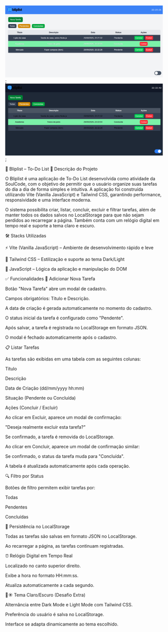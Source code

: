 ![BlipList tema claro](./image/bliplistlight.png);
![BlipList tema escuro](./image/bliplistdark.png);

📌 Bliplist – To-Do List
📖 Descrição do Projeto

O Bliplist é uma aplicação de To-Do List desenvolvida como atividade da SoulCode, com o objetivo de permitir que o usuário organize suas tarefas do dia a dia de forma simples e intuitiva.
A aplicação foi construída utilizando Vite (Vanilla JavaScript) e Tailwind CSS, garantindo performance, responsividade e uma interface moderna.

O sistema possibilita criar, listar, concluir, excluir e filtrar tarefas, além de manter todos os dados salvos no LocalStorage para que não sejam perdidos ao recarregar a página.
Também conta com um relógio digital em tempo real e suporte a tema claro e escuro.

🛠️ Stacks Utilizadas

⚡ Vite (Vanilla JavaScript) – Ambiente de desenvolvimento rápido e leve

🎨 Tailwind CSS – Estilização e suporte ao tema Dark/Light

📜 JavaScript – Lógica da aplicação e manipulação do DOM

✅ Funcionalidades
📌 Adicionar Nova Tarefa

Botão "Nova Tarefa" abre um modal de cadastro.

Campos obrigatórios: Título e Descrição.

A data de criação é gerada automaticamente no momento do cadastro.

O status inicial da tarefa é configurado como "Pendente".

Após salvar, a tarefa é registrada no LocalStorage em formato JSON.

O modal é fechado automaticamente após o cadastro.

📋 Listar Tarefas

As tarefas são exibidas em uma tabela com as seguintes colunas:

Título

Descrição

Data de Criação (dd/mm/yyyy hh:mm)

Situação (Pendente ou Concluída)

Ações (Concluir / Excluir)

Ao clicar em Excluir, aparece um modal de confirmação:

"Deseja realmente excluir esta tarefa?"

Se confirmado, a tarefa é removida do LocalStorage.

Ao clicar em Concluir, aparece um modal de confirmação similar:

Se confirmado, o status da tarefa muda para "Concluída".

A tabela é atualizada automaticamente após cada operação.

🔍 Filtro por Status

Botões de filtro permitem exibir tarefas por:

Todas

Pendentes

Concluídas

💾 Persistência no LocalStorage

Todas as tarefas são salvas em formato JSON no LocalStorage.

Ao recarregar a página, as tarefas continuam registradas.

⏰ Relógio Digital em Tempo Real

Localizado no canto superior direito.

Exibe a hora no formato HH:mm:ss.

Atualiza automaticamente a cada segundo.

🌙☀️ Tema Claro/Escuro (Desafio Extra)

Alternância entre Dark Mode e Light Mode com Tailwind CSS.

Preferência do usuário é salva no LocalStorage.

Interface se adapta dinamicamente ao tema escolhido.

